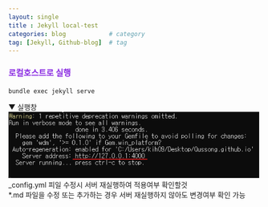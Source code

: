 ```yaml
---
layout: single            
title : Jekyll local-test
categories: blog            # category
tag: [Jekyll, Github-blog]  # tag
---
```


### <span style="color:blueviolet">로컬호스트로 실행
```
bundle exec jekyll serve
```
▼ 실행창<br>
<img src="/assets/images/post/231219-jekyll-local-server.png" width=500><br>
_config.yml 피일 수정시 서버 재실행하여 적용여부 확인할것<br>
*.md 파일을 수정 또는 추가하는 경우 서버 재실행하지 않아도 변경여부 확인 가능<br>